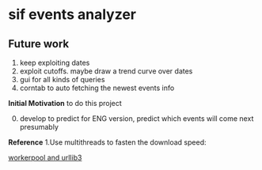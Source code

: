 # sif events analyzer

## Future work
1. keep exploiting dates
2. exploit cutoffs. maybe draw a trend curve over dates
3. gui for all kinds of queries
4. corntab to auto fetching the newest events info

**Initial Motivation** to do this project

0. develop to predict for ENG version, predict which events will come next presumably

**Reference**
1.Use multithreads to fasten the download speed:

[workerpool and urllib3](https://stackoverflow.com/questions/10265115/urllib2-beautifulsoup-nice-couple-but-too-slow-urllib3-threads)